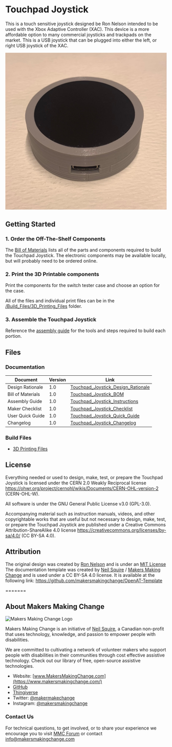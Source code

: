<!--- 
Open Source Assistive Technology: GitHub Readme Template
 --->

<!---
INSTRUCTIONS
This is a markdown template for creating the README.md file in a GitHub repository. This file is rendered and displayed automatically when someone visits the repository.

This document includes helper text that will not be displayed when rendered. Any text between the less-than sign + exclamation mark + three hyphen-minus (<!---) and matching three hyphen-minus + greater-than sign will not be displayed. This helper text can be deleted once the corresponding section is completed.

 --->
 
 <!--- 
TITLE
Should match the name of the GitHub repository. Choose something descriptive rather than whimsical. 
 --->
 # Touchpad Joystick

<!--- 
SUMMARY
A brief summary of the project. What it does, who it is for, how much it costs.
 --->
This is a touch sensitive joystick designed be Ron Nelson intended to be used with the Xbox Adaptive Controller (XAC). This device is a more affordable option to many commercial joysticks and trackpads on the market. This is a USB joystick that can be plugged into either the left, or right USB joystick of the XAC.
<!--- 
PHOTO

 --->
![Image Description](Photos/Build_Photos/CGJ_Assembled_Device.jpg)

<!--- 
## More info at 
 - [Makers Making Change Project Page](TBD)
 --->


## Getting Started
<!--- 
Include an overall idea of what major steps are required to build the device.
 --->

### 1. Order the Off-The-Shelf Components
The [Bill of Materials](/Documentation/Touchpad_Joystick_BOM.xlsx) lists all of the parts and components required to build the Touchpad Joystick. The electronic components may be available locally, but will probably need to be ordered online. 

### 2. Print the 3D Printable components
Print the components for the switch tester case and choose an option for the case.

All of the files and individual print files can be in the [/Build_Files/3D_Printing_Files](/Build_Files/3D_Printing_Files/) folder.

### 3. Assemble the Touchpad Joystick
Reference the [assembly guide](/Documentation/Touchpad_Joystick_Assembly_Guide.pdf) for the tools and steps required to build each portion.

## Files
<!---
FILES
This section includes all the information and files required to build and modify the device, including documentation, design files, and build files. 
--->

### Documentation
<!---
DOCUMENTATION

--->
| Document | Version | Link |
|----------|---------|------|
| Design Rationale     | 1.0 | [Touchpad_Joystick_Design_Rationale](/Documentation/Touchpad_Joystick_Design_Rationale.pdf) |
| Bill of Materials    | 1.0 | [Touchpad_Joystick_BOM](/Documentation/Touchpad_Joystick_BOM.xlsx) |
| Assembly Guide       | 1.0 | [Touchpad_Joystick_Instructions](/Documentation/Touchpad_Joystick_Assembly_Guide.pdf) |
| Maker Checklist      | 1.0 | [Touchpad_Joystick_Checklist](/Documentation/Touchpad_Joystick_Maker_Checklist.pdf) |
| User Quick Guide     | 1.0 | [Touchpad_Joystick_Quick_Guide](/Documentation/Touchpad_Joystick_Quick_Guide.pdf)           |
| Changelog            | 1.0 | [Touchpad_Joystick_Changelog](/Documentation/Touchpad_Joystick_Changelog.pdf)               |


### Build Files
<!---
BUILD FILES
This section contains the files for building the device.
--->
 - [3D Printing Files](/Build_Files/3D_Printing_Files)

## License
<!---
LICENSE
Choose an appropriate license. We recommend an open-source hardware compatible license.
--->
Everything needed or used to design, make, test, or prepare the Touchpad Joystick is licensed under the CERN 2.0 Weakly Reciprocal license <https://ohwr.org/project/cernohl/wikis/Documents/CERN-OHL-version-2> (CERN-OHL-W).

All software is under the GNU General Public License v3.0 (GPL-3.0). 

Accompanying material such as instruction manuals, videos, and other copyrightable works that are useful but not necessary to design, make, test, or prepare the Touchpad Joystick are published under a Creative Commons Attribution-ShareAlike 4.0 license <https://creativecommons.org/licenses/by-sa/4.0/> (CC BY-SA 4.0).

## Attribution
<!---
ATTRIBUTION
Include any information related to the development of the design. This may include who identified the initial challenge, who contributed to the design
--->
The original design was created by [Ron Nelson](https://github.com/nelsonii) and is under an [MIT License](https://github.com/nelsonii/JoystickEnclosures/blob/main/LICENSE)
The documentation template was created by [Neil Squire](https://www.neilsquire.ca/) / [Makers Making Change](https://makersmakingchange.com/) and is used under a CC BY-SA 4.0 license. It is available at the following link: https://github.com/makersmakingchange/OpenAT-Template



=======

## About Makers Making Change
<img src="https://www.makersmakingchange.com/wp-content/uploads/logo/mmc_logo.svg" width="500" alt="Makers Making Change Logo">

Makers Making Change is an initiative of [Neil Squire](https://www.neilsquire.ca/), a Canadian non-profit that uses technology, knowledge, and passion to empower people with disabilities.

We are committed to cultivating a network of volunteer makers who support people with disabilities in their communities through cost effective assistive technology. Check out our library of free, open-source assistive technologies.

 - Website: [www.MakersMakingChange.com](https://www.makersmakingchange.com/)
 - [GitHub](https://github.com/makersmakingchange)
 - [Thingiverse](https://www.thingiverse.com/makersmakingchange/about)
 - Twitter: [@makermakechange](https://twitter.com/makermakechange)
 - Instagram: [@makersmakingchange](https://www.instagram.com/makersmakingchange)

### Contact Us
For technical questions, to get involved, or to share your experience we encourage you to visit [MMC Forum](https://forum.makersmakingchange.com) or contact info@makersmakingchange.com
